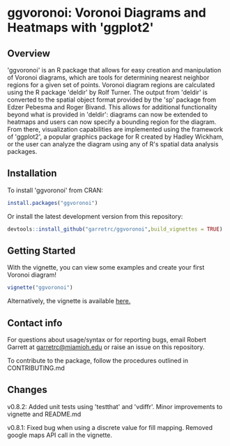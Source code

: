 # ggvoronoi: Voronoi Diagrams and Heatmaps with 'ggplot2'

## Overview

'ggvoronoi' is an R package that allows for easy creation and manipulation of Voronoi diagrams, which are tools for determining nearest neighbor regions for a given set of points. 
Voronoi diagram regions are calculated using the R package 'deldir' by Rolf Turner. 
The output from 'deldir' is converted to the spatial object format provided by the 'sp' package from Edzer Pebesma and Roger Bivand.
This allows for additional functionality beyond what is provided in 'deldir': diagrams can now be extended to heatmaps and users can now specify a bounding region for the diagram.
From there, visualization capabilities are implemented using the framework of 'ggplot2', a popular graphics package for R created by Hadley Wickham, 
or the user can analyze the diagram using any of R's spatial data analysis packages.

## Installation

To install 'ggvoronoi' from CRAN:

```r
install.packages("ggvoronoi")
```

Or install the latest development version from this repository:

```r
devtools::install_github("garretrc/ggvoronoi",build_vignettes = TRUE)
```

## Getting Started

With the vignette, you can view some examples and create your first Voronoi diagram!

```r
vignette("ggvoronoi")
```

Alternatively, the vignette is available [here.](http://htmlpreview.github.io/?https://github.com/garretrc/ggvoronoi/blob/master/vignettes/ggvoronoi.html)

## Contact info

For questions about usage/syntax or for reporting bugs, email Robert Garrett at garretrc@miamioh.edu or raise an issue on this repository. 

To contribute to the package, follow the procedures outlined in CONTRIBUTING.md

## Changes

v0.8.2: Added unit tests using 'testthat' and 'vdiffr'. Minor improvements to vignette and README.md

v0.8.1: Fixed bug when using a discrete value for fill mapping. Removed google maps API call in the vignette.
